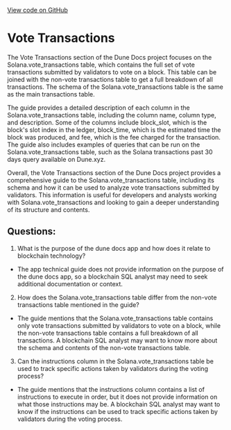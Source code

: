 [View code on GitHub](https://dune.com/docs/data-tables/raw/solana/vote-transactions.md)

# Vote Transactions

The Vote Transactions section of the Dune Docs project focuses on the Solana.vote_transactions table, which contains the full set of vote transactions submitted by validators to vote on a block. This table can be joined with the non-vote transactions table to get a full breakdown of all transactions. The schema of the Solana.vote_transactions table is the same as the main transactions table.

The guide provides a detailed description of each column in the Solana.vote_transactions table, including the column name, column type, and description. Some of the columns include block_slot, which is the block's slot index in the ledger, block_time, which is the estimated time the block was produced, and fee, which is the fee charged for the transaction. The guide also includes examples of queries that can be run on the Solana.vote_transactions table, such as the Solana transactions past 30 days query available on Dune.xyz.

Overall, the Vote Transactions section of the Dune Docs project provides a comprehensive guide to the Solana.vote_transactions table, including its schema and how it can be used to analyze vote transactions submitted by validators. This information is useful for developers and analysts working with Solana.vote_transactions and looking to gain a deeper understanding of its structure and contents.
## Questions: 
 1. What is the purpose of the dune docs app and how does it relate to blockchain technology?
- The app technical guide does not provide information on the purpose of the dune docs app, so a blockchain SQL analyst may need to seek additional documentation or context. 

2. How does the Solana.vote_transactions table differ from the non-vote transactions table mentioned in the guide?
- The guide mentions that the Solana.vote_transactions table contains only vote transactions submitted by validators to vote on a block, while the non-vote transactions table contains a full breakdown of all transactions. A blockchain SQL analyst may want to know more about the schema and contents of the non-vote transactions table.

3. Can the instructions column in the Solana.vote_transactions table be used to track specific actions taken by validators during the voting process?
- The guide mentions that the instructions column contains a list of instructions to execute in order, but it does not provide information on what those instructions may be. A blockchain SQL analyst may want to know if the instructions can be used to track specific actions taken by validators during the voting process.